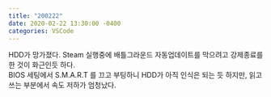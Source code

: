 ```yaml
---
title: "200222"
date: 2020-02-22 13:30:00 -0400
categories: VSCode
---
```


HDD가 망가졌다. Steam 실행중에 배틀그라운드 자동업데이트를 막으려고 강제종료를 한 것이 화근인듯 하다.  
BIOS 세팅에서 S.M.A.R.T 를 끄고 부팅하니 HDD가 아직 인식은 되는 듯 하지만, 읽고 쓰는 부분에서 속도 저하가 엄청났다. 